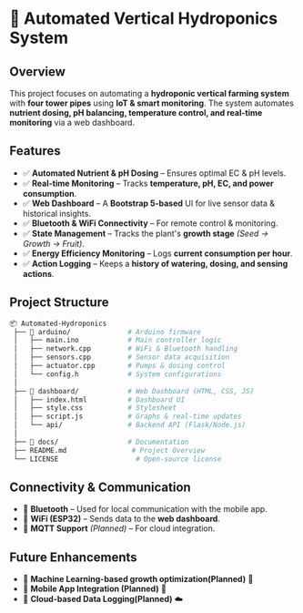 # 🌱 Automated Vertical Hydroponics System  

## Overview  
This project focuses on automating a **hydroponic vertical farming system** with **four tower pipes** using **IoT & smart monitoring**. The system automates **nutrient dosing, pH balancing, temperature control, and real-time monitoring** via a web dashboard.  


## Features  
- ✅ **Automated Nutrient & pH Dosing** – Ensures optimal EC & pH levels.  
- ✅ **Real-time Monitoring** – Tracks **temperature, pH, EC, and power consumption**.  
- ✅ **Web Dashboard** – A **Bootstrap 5-based** UI for live sensor data & historical insights.  
- ✅ **Bluetooth & WiFi Connectivity** – For remote control & monitoring.  
- ✅ **State Management** – Tracks the plant's **growth stage** *(Seed → Growth → Fruit)*.  
- ✅ **Energy Efficiency Monitoring** – Logs **current consumption per hour**.  
- ✅ **Action Logging** – Keeps a **history of watering, dosing, and sensing actions**.  


## Project Structure  
```bash
📦 Automated-Hydroponics  
 ├── 📁 arduino/              # Arduino firmware  
 │   ├── main.ino            # Main controller logic  
 │   ├── network.cpp         # WiFi & Bluetooth handling  
 │   ├── sensors.cpp         # Sensor data acquisition  
 │   ├── actuator.cpp        # Pumps & dosing control  
 │   └── config.h            # System configurations  
 │  
 ├── 📁 dashboard/            # Web Dashboard (HTML, CSS, JS)  
 │   ├── index.html          # Dashboard UI  
 │   ├── style.css           # Stylesheet  
 │   ├── script.js           # Graphs & real-time updates  
 │   └── api/                # Backend API (Flask/Node.js)  
 │  
 ├── 📁 docs/                 # Documentation  
 ├── README.md                # Project Overview  
 └── LICENSE                   # Open-source license  
```


## Connectivity & Communication  
- 💠 **Bluetooth** – Used for local communication with the mobile app.  
- 💠 **WiFi (ESP32)** – Sends data to the **web dashboard**.  
- 💠 **MQTT Support** *(Planned)* – For cloud integration.  


## Future Enhancements  
- 🔹 **Machine Learning-based growth optimization(Planned)** 🌿  
- 🔹 **Mobile App Integration (Planned)** 📱  
- 🔹 **Cloud-based Data Logging(Planned)** ☁️  


